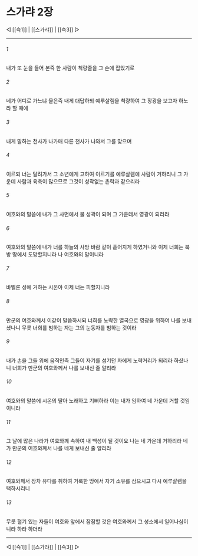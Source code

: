 ﻿# 스가랴 2장

◁ [[슥1]] | [[스가랴]] | [[슥3]] ▷
***

###### 1
내가 또 눈을 들어 본즉 한 사람이 척량줄을 그 손에 잡았기로

###### 2
네가 어디로 가느냐 물은즉 내게 대답하되 예루살렘을 척량하여 그 장광을 보고자 하노라 할 때에

###### 3
내게 말하는 천사가 나가매 다른 천사가 나와서 그를 맞으며

###### 4
이르되 너는 달려가서 그 소년에게 고하여 이르기를 예루살렘에 사람이 거하리니 그 가운데 사람과 육축이 많으므로 그것이 성곽없는 촌락과 같으리라

###### 5
여호와의 말씀에 내가 그 사면에서 불 성곽이 되며 그 가운데서 영광이 되리라

###### 6
여호와의 말씀에 내가 너를 하늘의 사방 바람 같이 흩어지게 하였거니와 이제 너희는 북방 땅에서 도망할지니라 나 여호와의 말이니라

###### 7
바벨론 성에 거하는 시온아 이제 너는 피할지니라

###### 8
만군의 여호와께서 이같이 말씀하시되 너희를 노략한 열국으로 영광을 위하여 나를 보내셨나니 무릇 너희를 범하는 자는 그의 눈동자를 범하는 것이라

###### 9
내가 손을 그들 위에 움직인즉 그들이 자기를 섬기던 자에게 노략거리가 되리라 하셨나니 너희가 만군의 여호와께서 나를 보내신 줄 알리라

###### 10
여호와의 말씀에 시온의 딸아 노래하고 기뻐하라 이는 내가 임하여 네 가운데 거할 것임이니라

###### 11
그 날에 많은 나라가 여호와께 속하여 내 백성이 될 것이요 나는 네 가운데 거하리라 네가 만군의 여호와께서 나를 네게 보내신 줄 알리라

###### 12
여호와께서 장차 유다를 취하여 거룩한 땅에서 자기 소유를 삼으시고 다시 예루살렘을 택하시리니

###### 13
무릇 혈기 있는 자들이 여호와 앞에서 잠잠할 것은 여호와께서 그 성소에서 일어나심이니라 하라 하더라

***
◁ [[슥1]] | [[스가랴]] | [[슥3]] ▷